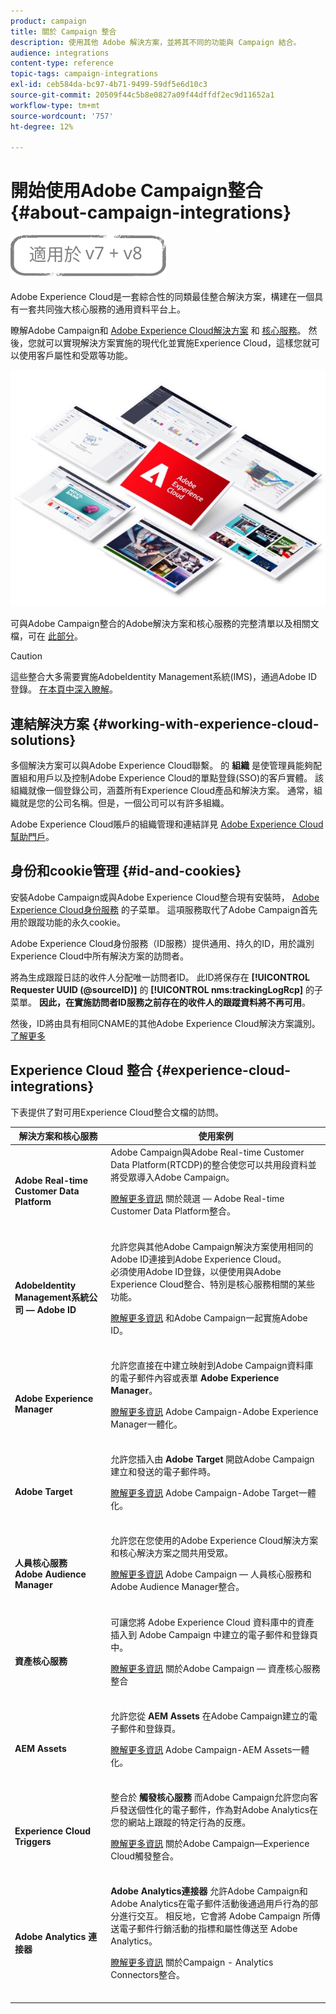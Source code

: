 ```yaml
---
product: campaign
title: 關於 Campaign 整合
description: 使用其他 Adobe 解決方案，並將其不同的功能與 Campaign 結合。
audience: integrations
content-type: reference
topic-tags: campaign-integrations
exl-id: ceb584da-bc97-4b71-9499-59df5e6d10c3
source-git-commit: 20509f44c5b8e0827a09f44dffdf2ec9d11652a1
workflow-type: tm+mt
source-wordcount: '757'
ht-degree: 12%

---
```


# 開始使用Adobe Campaign整合 {#about-campaign-integrations}

![](../../assets/common.svg)

Adobe Experience Cloud是一套綜合性的同類最佳整合解決方案，構建在一個具有一套共同強大核心服務的通用資料平台上。

瞭解Adobe Campaign和 [Adobe Experience Cloud解決方案](https://experienceleague.adobe.com/docs/core-services/interface/marketing-cloud-integrations.html) 和 [核心服務](https://experienceleague.adobe.com/docs/core-services/interface/about-core-services/core-services.html)。 然後，您就可以實現解決方案實施的現代化並實施Experience Cloud，這樣您就可以使用客戶屬性和受眾等功能。

![](assets/ExCloud-solutions.png)

可與Adobe Campaign整合的Adobe解決方案和核心服務的完整清單以及相關文檔，可在 [此部分](#experience-cloud-integrations)。

>[!CAUTION]
>
>這些整合大多需要實施AdobeIdentity Management系統(IMS)，通過Adobe ID登錄。 [在本頁中深入瞭解](../../integrations/using/about-adobe-id.md)。

## 連結解決方案 {#working-with-experience-cloud-solutions}

多個解決方案可以與Adobe Experience Cloud聯繫。 的 **組織** 是使管理員能夠配置組和用戶以及控制Adobe Experience Cloud的單點登錄(SSO)的客戶實體。 該組織就像一個登錄公司，涵蓋所有Experience Cloud產品和解決方案。 通常，組織就是您的公司名稱。但是，一個公司可以有許多組織。

Adobe Experience Cloud賬戶的組織管理和連結詳見 [Adobe Experience Cloud幫助門戶](https://experienceleague.adobe.com/docs/core-services/interface/manage-users-and-products/organizations.html)。

## 身份和cookie管理 {#id-and-cookies}

安裝Adobe Campaign或與Adobe Experience Cloud整合現有安裝時， [Adobe Experience Cloud身份服務](https://experienceleague.adobe.com/docs/id-service/using/home.html) 的子菜單。 這項服務取代了Adobe Campaign首先用於跟蹤功能的永久cookie。

Adobe Experience Cloud身份服務（ID服務）提供通用、持久的ID，用於識別Experience Cloud中所有解決方案的訪問者。

將為生成跟蹤日誌的收件人分配唯一訪問者ID。 此ID將保存在 **[!UICONTROL Requester UUID (@sourceID)]** 的 **[!UICONTROL nms:trackingLogRcp]** 的子菜單。 **因此，在實施訪問者ID服務之前存在的收件人的跟蹤資料將不再可用**。

然後，ID將由具有相同CNAME的其他Adobe Experience Cloud解決方案識別。 [了解更多](https://experienceleague.adobe.com/docs/id-service/using/reference/analytics-reference/cname.html)

## Experience Cloud 整合 {#experience-cloud-integrations}

下表提供了對可用Experience Cloud整合文檔的訪問。

<table> 
 <thead> 
  <tr> 
   <th> 解決方案和核心服務<br /> </th> 
   <th> 使用案例<br /> </th> 
  </tr> 
 </thead> 
 <tbody> 
  <tr> 
   <td> <strong>Adobe Real-time Customer Data Platform</strong><br /> </td> 
   <td> Adobe Campaign與Adobe Real-time Customer Data Platform(RTCDP)的整合使您可以共用段資料並將受眾導入Adobe Campaign。<br /> <p><a href="../../integrations/using/get-started-sources-destinations.md">瞭解更多資訊</a> 關於競選 — Adobe Real-time Customer Data Platform整合。</p><br /> </td> 
  </tr> 
  <tr> 
   <td> <strong>AdobeIdentity Management系統公司 — Adobe ID</strong><br /> </td> 
   <td> 允許您與其他Adobe Campaign解決方案使用相同的Adobe ID連接到Adobe Experience Cloud。<br /> 必須使用Adobe ID登錄，以便使用與Adobe Experience Cloud整合、特別是核心服務相關的某些功能。<br /> <p><a href="../../integrations/using/about-adobe-id.md">瞭解更多資訊</a> 和Adobe Campaign一起實施Adobe ID。</p><br /> </td> 
  </tr> 
  <tr> 
   <td> <strong>Adobe Experience Manager</strong><br /> </td> 
   <td> 允許您直接在中建立映射到Adobe Campaign資料庫的電子郵件內容或表單 <strong>Adobe Experience Manager</strong>。<br /> <p><a href="../../integrations/using/about-adobe-experience-manager.md">瞭解更多資訊</a> Adobe Campaign-Adobe Experience Manager一體化。</p><br /> </td> 
  </tr> 
  <tr> 
   <td> <strong>Adobe Target</strong><br /> </td> 
   <td> 允許您插入由 <strong>Adobe Target</strong> 開啟Adobe Campaign建立和發送的電子郵件時。<br /> <p><a href="../../integrations/using/integrating-with-adobe-target.md">瞭解更多資訊</a> Adobe Campaign-Adobe Target一體化。</p><br /> </td> 
  </tr> 
  <tr> 
   <td> <strong>人員核心服務</strong><br /> <strong>Adobe Audience Manager</strong><br /> </td> 
   <td> 允許您在您使用的Adobe Experience Cloud解決方案和核心解決方案之間共用受眾。<br /> <p><a href="../../integrations/using/sharing-audiences-with-adobe-experience-cloud.md">瞭解更多資訊</a> Adobe Campaign — 人員核心服務和Adobe Audience Manager整合。</p><br /> </td> 
  </tr> 
  <tr> 
   <td> <strong>資產核心服務</strong><br /> </td> 
   <td> 可讓您將 Adobe Experience Cloud 資料庫中的資產插入到 Adobe Campaign 中建立的電子郵件和登錄頁中。<br /> <p><a href="../../integrations/using/configuring-access-to-assets.md#integrating-with-experience-cloud-assets">瞭解更多資訊</a> 關於Adobe Campaign — 資產核心服務整合</p><br /> </td> 
  </tr> 
  <tr> 
   <td> <strong>AEM Assets</strong><br /> </td> 
   <td> 允許您從 <strong>AEM Assets</strong> 在Adobe Campaign建立的電子郵件和登錄頁。<br /> <p><a href="../../integrations/using/configuring-access-to-assets.md#integrating-with-aem-assets">瞭解更多資訊</a> Adobe Campaign-AEM Assets一體化。</p><br /> </td> 
  </tr> 
  <tr> 
   <td> <strong>Experience Cloud Triggers</strong><br /> </td> 
   <td> 整合於 <strong>觸發核心服務</strong> 而Adobe Campaign允許您向客戶發送個性化的電子郵件，作為對Adobe Analytics在您的網站上跟蹤的特定行為的反應。<br /> <p><a href="https://helpx.adobe.com/tw/campaign/kb/triggers-and-campaign.html">瞭解更多資訊</a> 關於Adobe Campaign—Experience Cloud觸發整合。</p><br /> </td> 
  </tr> 
  <tr> 
   <td> <strong>Adobe Analytics 連接器</strong><br /> </td> 
   <td> <strong>Adobe Analytics連接器</strong> 允許Adobe Campaign和Adobe Analytics在電子郵件活動後通過用戶行為的部分進行交互。 相反地，它會將 Adobe Campaign 所傳送電子郵件行銷活動的指標和屬性傳送至 Adobe Analytics。<br /> <p><a href="../../platform/using/adobe-analytics-connector.md">瞭解更多資訊</a> 關於Campaign - Analytics Connectors整合。</p><br /> </td> 
  </tr> 
 </tbody> 
</table>
